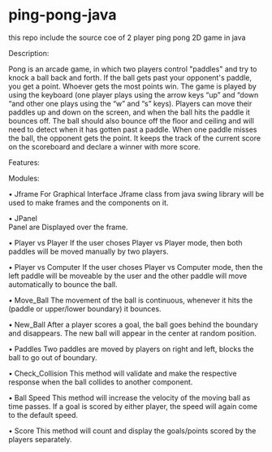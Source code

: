 # ping-pong-java
this repo include the source coe of 2 player ping pong 2D game in java

Description:

Pong is an arcade game, in which two players control "paddles" and try to knock a ball back and forth. If the ball gets past your opponent's paddle, you get a point. Whoever gets the most points win.
The game is played by using the keyboard (one player plays using the arrow keys “up” and “down “and other one plays using the “w” and “s” keys). Players can move their paddles up and down on the screen, and when the ball hits the paddle it bounces off. The ball should also bounce off the floor and ceiling and will need to detect when it has gotten past a paddle. When one paddle misses the ball, the opponent gets the point. It keeps the track of the current score on the scoreboard and declare a winner with more score.

Features:


Modules:

•	Jframe
For Graphical Interface Jframe class from java swing library will be used to make frames and the components on it.	

•	JPanel	
Panel are Displayed over the frame.

•	Player vs Player
If the user choses Player vs Player mode, then both paddles will be moved manually by two players.

•	Player vs Computer
If the user choses Player vs Computer mode, then the left paddle will be moveable by the user and the other paddle will move automatically to bounce the ball.

•	Move_Ball
The movement of the ball is continuous, whenever it hits the (paddle or upper/lower boundary) it bounces.

•	New_Ball
After a player scores a goal, the ball goes behind the boundary and disappears. The new ball will appear in the center at random position.


•	Paddles
Two paddles are moved by players on right and left, blocks the ball to go out of boundary. 

•	Check_Collision
This method will validate and make the respective response when the ball collides to another component.

•	Ball Speed 
This method will increase the velocity of the moving ball as time passes. If a goal is scored by either player, the speed will again come to the default speed.

•	Score 
This method will count and display the goals/points scored by the players separately.









